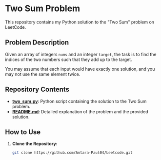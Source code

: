 # Two Sum Problem

This repository contains my Python solution to the "Two Sum" problem on LeetCode.

## Problem Description

Given an array of integers `nums` and an integer `target`, the task is to find the indices of the two numbers such that they add up to the target.

You may assume that each input would have exactly one solution, and you may not use the same element twice.

## Repository Contents

- [**two_sum.py**](Two%20Sum%20Problem/two_sum.py): Python script containing the solution to the Two Sum problem.
- [**README.md**](Two%20Sum%20Problem/README.md): Detailed explanation of the problem and the provided solution.

## How to Use

1. **Clone the Repository:**
   ```bash
   git clone https://github.com/Antara-Paul04/Leetcode.git
